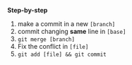 **Step-by-step**

1. make a commit in a new `[branch]`
2. commit changing **same** line in `[base]`
3. `git merge [branch]`
4. Fix the conflict in `[file]`
5. `git add [file] && git commit`
